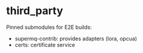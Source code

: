 # third_party
Pinned submodules for E2E builds:
- supermq-contrib: provides adapters (lora, opcua)
- certs: certificate service

